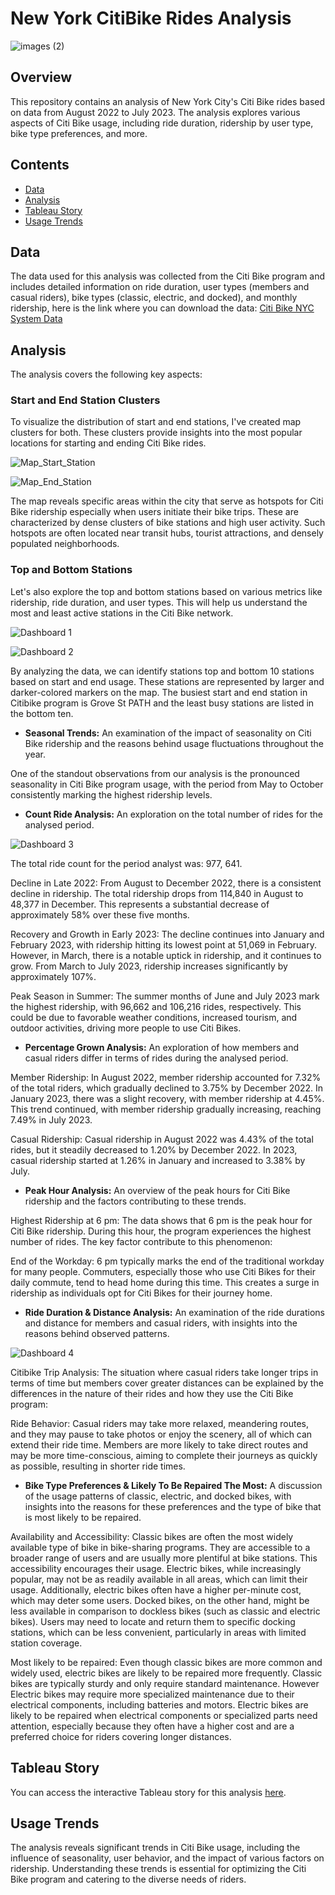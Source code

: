 # New York CitiBike Rides Analysis

![images (2)](https://github.com/afadilla13/NY-Citibike-Challenge/assets/128363337/b77a737e-90d8-4814-959f-37e9e50ba7d2)

## Overview

This repository contains an analysis of New York City's Citi Bike rides based on data from August 2022 to July 2023. The analysis explores various aspects of Citi Bike usage, including ride duration, ridership by user type, bike type preferences, and more.

## Contents

- [Data](#data)
- [Analysis](#analysis)
- [Tableau Story](#tableau-story)
- [Usage Trends](#usage-trends)

## Data

The data used for this analysis was collected from the Citi Bike program and includes detailed information on ride duration, user types (members and casual riders), bike types (classic, electric, and docked), and monthly ridership, here is the link where you can download the data:
[Citi Bike NYC System Data](https://citibikenyc.com/system-data)

## Analysis

The analysis covers the following key aspects:

### Start and End Station Clusters

To visualize the distribution of start and end stations, I've created map clusters for both. These clusters provide insights into the most popular locations for starting and ending Citi Bike rides.

![Map_Start_Station](https://github.com/afadilla13/NY-Citibike-Challenge/assets/128363337/dedbcb74-d024-4fe5-b4f0-0130a530efa0)

![Map_End_Station](https://github.com/afadilla13/NY-Citibike-Challenge/assets/128363337/6e09ee63-f0e2-4f04-ae42-44986d767240)

The map reveals specific areas within the city that serve as hotspots for Citi Bike ridership especially when users initiate their bike trips. These are characterized by dense clusters of bike stations and high user activity. Such hotspots are often located near transit hubs, tourist attractions, and densely populated neighborhoods.

### Top and Bottom Stations

Let's also explore the top and bottom stations based on various metrics like ridership, ride duration, and user types. This will help us understand the most and least active stations in the Citi Bike network.

![Dashboard 1](https://github.com/afadilla13/NY-Citibike-Challenge/assets/128363337/0988cfaa-b66a-43f0-8018-950d958fe2e7)

![Dashboard 2](https://github.com/afadilla13/NY-Citibike-Challenge/assets/128363337/3f0500aa-bad8-479d-ad72-08f68095f43e)

By analyzing the data, we can identify stations top and bottom 10 stations based on start and end usage. These stations are represented by larger and darker-colored markers on the map. The busiest start and end station in Citibike program is Grove St PATH and the least busy stations are listed in the bottom ten.

- **Seasonal Trends:** An examination of the impact of seasonality on Citi Bike ridership and the reasons behind usage fluctuations throughout the year.

One of the standout observations from our analysis is the pronounced seasonality in Citi Bike program usage, with the period from May to October consistently marking the highest ridership levels. 

- **Count Ride Analysis:** An exploration on the total number of rides for the analysed period.

![Dashboard 3](https://github.com/afadilla13/NY-Citibike-Challenge/assets/128363337/7bea6c3b-8efa-4aab-9401-f438a4ab9201)

The total ride count for the period analyst was: 977, 641.

Decline in Late 2022:
From August to December 2022, there is a consistent decline in ridership. The total ridership drops from 114,840 in August to 48,377 in December. This represents a substantial decrease of approximately 58% over these five months.

Recovery and Growth in Early 2023:
The decline continues into January and February 2023, with ridership hitting its lowest point at 51,069 in February. However, in March, there is a notable uptick in ridership, and it continues to grow. From March to July 2023, ridership increases significantly by approximately 107%.

Peak Season in Summer:
The summer months of June and July 2023 mark the highest ridership, with 96,662 and 106,216 rides, respectively. This could be due to favorable weather conditions, increased tourism, and outdoor activities, driving more people to use Citi Bikes.

- **Percentage Grown Analysis:** An exploration of how members and casual riders differ in terms of rides during the analysed period.

Member Ridership:
In August 2022, member ridership accounted for 7.32% of the total riders, which gradually declined to 3.75% by December 2022.
In January 2023, there was a slight recovery, with member ridership at 4.45%. This trend continued, with member ridership gradually increasing, reaching 7.49% in July 2023.

Casual Ridership:
Casual ridership in August 2022 was 4.43% of the total rides, but it steadily decreased to 1.20% by December 2022.
In 2023, casual ridership started at 1.26% in January and increased to 3.38% by July.

- **Peak Hour Analysis:** An overview of the peak hours for Citi Bike ridership and the factors contributing to these trends.

Highest Ridership at 6 pm:
The data shows that 6 pm is the peak hour for Citi Bike ridership. During this hour, the program experiences the highest number of rides. The key factor contribute to this phenomenon:

End of the Workday: 6 pm typically marks the end of the traditional workday for many people. Commuters, especially those who use Citi Bikes for their daily commute, tend to head home during this time. This creates a surge in ridership as individuals opt for Citi Bikes for their journey home.

- **Ride Duration & Distance Analysis:** An examination of the ride durations and distance for members and casual riders, with insights into the reasons behind observed patterns.

![Dashboard 4](https://github.com/afadilla13/NY-Citibike-Challenge/assets/128363337/cf62e23b-6031-4876-935e-279b91ba690d)

Citibike Trip Analysis:
The situation where casual riders take longer trips in terms of time but members cover greater distances can be explained by the differences in the nature of their rides and how they use the Citi Bike program:

Ride Behavior:
Casual riders may take more relaxed, meandering routes, and they may pause to take photos or enjoy the scenery, all of which can extend their ride time.
Members are more likely to take direct routes and may be more time-conscious, aiming to complete their journeys as quickly as possible, resulting in shorter ride times.

- **Bike Type Preferences & Likely To Be Repaired The Most:** A discussion of the usage patterns of classic, electric, and docked bikes, with insights into the reasons for these preferences and the type of bike that is most likely to be repaired.

Availability and Accessibility:
Classic bikes are often the most widely available type of bike in bike-sharing programs. They are accessible to a broader range of users and are usually more plentiful at bike stations. This accessibility encourages their usage.
Electric bikes, while increasingly popular, may not be as readily available in all areas, which can limit their usage. Additionally, electric bikes often have a higher per-minute cost, which may deter some users.
Docked bikes, on the other hand, might be less available in comparison to dockless bikes (such as classic and electric bikes). Users may need to locate and return them to specific docking stations, which can be less convenient, particularly in areas with limited station coverage.

Most likely to be repaired:
Even though classic bikes are more common and widely used, electric bikes are likely to be repaired more frequently. Classic bikes are typically sturdy and only require standard maintenance. However Electric bikes may require more specialized maintenance due to their electrical components, including batteries and motors. Electric bikes are likely to be repaired when electrical components or specialized parts need attention, especially because they often have a higher cost and are a preferred choice for riders covering longer distances.

## Tableau Story

You can access the interactive Tableau story for this analysis [here](https://public.tableau.com/app/profile/akbar.fadillah/viz/CitiBike-Tableau_16961332911440/Story1?publish=yes).

## Usage Trends

The analysis reveals significant trends in Citi Bike usage, including the influence of seasonality, user behavior, and the impact of various factors on ridership. Understanding these trends is essential for optimizing the Citi Bike program and catering to the diverse needs of riders.

